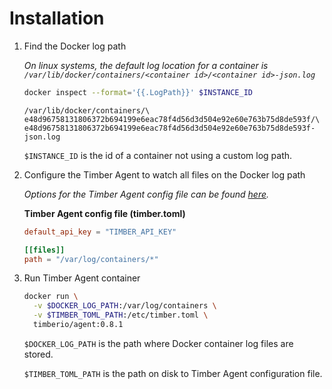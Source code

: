 # Installation

1. Find the Docker log path

    _On linux systems, the default log location for a container is `/var/lib/docker/containers/<container id>/<container id>-json.log`_

    ```bash
    docker inspect --format='{{.LogPath}}' $INSTANCE_ID
    ```

    ```text
    /var/lib/docker/containers/\
    e48d96758131806372b694199e6eac78f4d56d3d504e92e60e763b75d8de593f/\
    e48d96758131806372b694199e6eac78f4d56d3d504e92e60e763b75d8de593f-json.log
    ```

    `$INSTANCE_ID` is the id of a container not using a custom log path.

1. Configure the Timber Agent to watch all files on the Docker log path

    _Options for the Timber Agent config file can be found [here](https://docs.timber.io/platforms/other/timber-agent/configuration-file/)._

    **Timber Agent config file (timber.toml)**

    ```toml
    default_api_key = "TIMBER_API_KEY"

    [[files]]
    path = "/var/log/containers/*"
    ```
1. Run Timber Agent container

    ```bash
    docker run \
      -v $DOCKER_LOG_PATH:/var/log/containers \
      -v $TIMBER_TOML_PATH:/etc/timber.toml \
      timberio/agent:0.8.1
    ```

    `$DOCKER_LOG_PATH` is the path where Docker container log files are stored.

    `$TIMBER_TOML_PATH` is the path on disk to Timber Agent configuration file.
